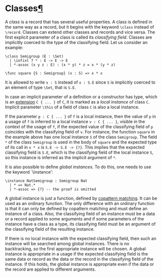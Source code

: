<h1 id="classes">Classes<a class="headerlink" href="#classes" title="Permanent link">&para;</a></h1>

A _class_ is a record that has several useful properties.
A class is defined in the same way as a record, but it begins with the keyword `\class` instead of `\record`.
Classes can extend other classes and records and vice versa.
The first explicit parameter of a class is called its _classifying field_.
Classes are implicitly coerced to the type of the classifying field.
Let us consider an example:

```arend
\class Semigroup (E : \Set)
  | \infixl 7 * : E -> E -> E
  | *-assoc (x y z : E) : (x * y) * z = x * (y * z)

\func square {S : Semigroup} (x : S) => x * x
```

It is allowed to write `x : S` instead of `x : S.E` since `S` is implicitly coerced to an element of type `\Set`, that is `S.E`.

In case an implicit parameter of a definition or a constructor has type, which is an [extension](/language-reference/expressions/class-ext) `C { ... }` of `C`,
it is marked as a _local instance_ of class `C`. Implicit parameter `\this` of a field of class `C` is also a local instance. 


If the parameter `p : C { ... }` of `f` is a local instance, then the value of `p` in a usage of `f` is inferred to 
a local instance `v : C { ... }`, visible in the context of the usage of `f`, if the expected value of the classifying
field of `p` coincides with the classifying field of `v`. 
For instance, the function `square` in the example above has one local instance `S` of the class `Semigroup`. The field
`*` of the class `Semigroup` is used in the body of `square` and the expected type of its call in `x * x` is 
`S.E -> S.E -> {?}`. This implies that the expected classifying field is `S.E`, which is the classifying field of the
local instance `S`, so this instance is inferred as the implicit argument of `*`.

It is also possible to define _global instances_.
To do this, one needs to use the keyword `\instance':

```arend
\instance NatSemigroup : Semigroup Nat
  | * => Nat.*
  | *-assoc => {?} -- the proof is omitted
```

A global instance is just a function, defined by [copattern matching](/language-reference/definitions/functions/#copattern-matching).
It can be used as an ordinary function.
The only difference with an ordinary function is that it can only be defined by copattern matching and must define an
instance of a class.
Also, the classifying field of an instance must be a data or a record applied to some arguments and if some parameters
of the instance have a class as a type, its classifying field must be an argument of the classifying field of the 
resulting instance.

If there is no local instance with the expected classifying field, then such an instance will be searched among
global instances.
There is no backtracking, so the first appropriate instance will be chosen.
A global instance is appropriate in a usage if the expected classifying field is the same data or record
as the data or the record in the classifying field of the instance. If this holds, the global instance
is appropriate even if the data or the record are applied to different arguments.
